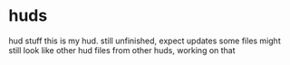 # huds
hud stuff
this is my hud.
still unfinished, expect updates
some files might still look like other hud files from other huds, working on that
